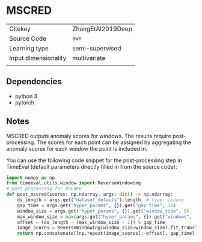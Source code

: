 # MSCRED

|||
| :--- | :--- |
| Citekey | ZhangEtAl2019Deep |
| Source Code | `own` |
| Learning type | semi-supervised |
| Input dimensionality | multivariate |
|||

## Dependencies

- python 3
- pytorch

## Notes

MSCRED outputs anomaly scores for windows.
The results require post-processing.
The scores for each point can be assigned by aggregating the anomaly scores for each window the point is included in.

You can use the following code snippet for the post-processing step in TimeEval (default parameters directly filled in from the source code):

<!--BEGIN:timeeval-post-->
```python
import numpy as np
from timeeval.utils.window import ReverseWindowing
# post-processing for MSCRED
def post_mscred(scores: np.ndarray, args: dict) -> np.ndarray:
    ds_length = args.get("dataset_details").length  # type: ignore
    gap_time = args.get("hyper_params", {}).get("gap_time", 10)
    window_size = args.get("hyper_params", {}).get("window_size", 5)
    max_window_size = max(args.get("hyper_params", {}).get("windows", [10, 30, 60]))
    offset = (ds_length - (max_window_size - 1)) % gap_time
    image_scores = ReverseWindowing(window_size=window_size).fit_transform(scores)
    return np.concatenate([np.repeat(image_scores[:-offset], gap_time), image_scores[-offset:]])  # type: ignore
```
<!--END:timeeval-post-->
